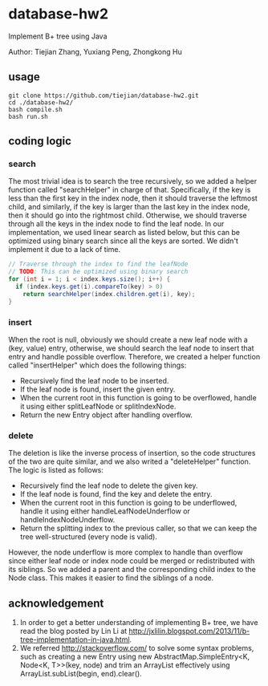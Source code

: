 # database-hw2
Implement B+ tree using Java

Author: Tiejian Zhang, Yuxiang Peng, Zhongkong Hu

## usage
```shell
git clone https://github.com/tiejian/database-hw2.git
cd ./database-hw2/
bash compile.sh
bash run.sh
```
## coding logic
### search
The most trivial idea is to search the tree recursively, so we added a helper function called "searchHelper" in charge of that. Specifically, if the key is less than the first key in the index node, then it should traverse the leftmost child, and similarly, if the key is larger than the last key in the index node, then it should go into the rightmost child. Otherwise, we should traverse through all the keys in the index node to find the leaf node. In our implementation, we used linear search as listed below, but this can be optimized using binary search since all the keys are sorted. We didn't implement it due to a lack of time.

```java
// Traverse through the index to find the leafNode
// TODO: This can be optimized using binary search
for (int i = 1; i < index.keys.size(); i++) {
  if (index.keys.get(i).compareTo(key) > 0)
    return searchHelper(index.children.get(i), key);
}
```

### insert
When the root is null, obviously we should create a new leaf node with a (key, value) entry, otherwise, we should search the leaf node to insert that entry and handle possible overflow. Therefore, we created a helper function called "insertHelper" which does the following things:

* Recursively find the leaf node to be inserted.
* If the leaf node is found, insert the given entry.
* When the current root in this function is going to be overflowed, handle it using either splitLeafNode or splitIndexNode.
* Return the new Entry object after handling overflow.

### delete
The deletion is like the inverse process of insertion, so the code structures of the two are quite similar, and we also writed a "deleteHelper" function. The logic is listed as follows:

* Recursively find the leaf node to delete the given key.
* If the leaf node is found, find the key and delete the entry.
* When the current root in this function is going to be underflowed, handle it using either handleLeafNodeUnderflow or handleIndexNodeUnderflow.
* Return the splitting index to the previous caller, so that we can keep the tree well-structured (every node is valid).

However, the node underflow is more complex to handle than overflow since either leaf node or index node could be merged or redistributed with its siblings. So we added a parent and the corresponding child index to the Node class. This makes it easier to find the siblings of a node.

## acknowledgement
1. In order to get a better understanding of implementing B+ tree, we have read the blog posted by Lin Li at http://jxlilin.blogspot.com/2013/11/b-tree-implementation-in-java.html.
2. We referred http://stackoverflow.com/ to solve some syntax problems, such as creating a new Entry using new AbstractMap.SimpleEntry<K, Node<K, T>>(key, node) and trim an ArrayList effectively using ArrayList.subList(begin, end).clear().
